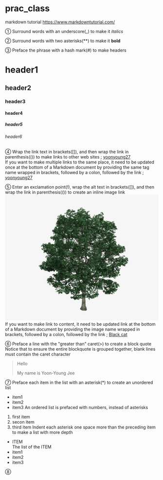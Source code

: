 # prac_class
markdown tutorial
https://www.markdowntutorial.com/

① Surround words with an underscore(_) to make it _italics_  

② Surround words with two asterisks(**) to make it __bold__

③ Preface the phrase with a hash mark(#) to make headers
# header1
## header2
### header3
#### header4
##### header5
###### header6

④ Wrap the link text in brackets([]), and then wrap the link in parenthesis(()) to make links to other web sites ; [yoonyoung27](https://github.com/yoonyoung27/prac_class.git)  
If you want to make multiple links to the same place, it need to be updated once at the bottom of a Markdown document by providing the same tag name wrapped in brackets, followed by a colon, followed by the link ; [yoonyoung27][my github code]  

[my github code]: https://github.com/yoonyoung27/prac_class.git

⑤ Enter an exclamation point(!), wrap the alt text in brackets([]), and then wrap the link in parenthesis(()) to create an inline image link
![tree](imgs/Tree.jpg)  
If you want to make link to content, it need to be updated link at the bottom of a Markdown document by providing the image name wrapped in brackets, followed by a colon, followed by the link ; [Black cat][Black]  

[Black]: https://upload.wikimedia.org/wikipedia/commons/a/a3/81_INF_DIV_SSI.jpg
⑥ Preface a line with the "greater than" caret(>) to create a block quote  
Notice that to ensure the entire blockquote is grouped together, blank lines must contain the caret character
> Hello
> 
> My name is Yoon-Young Jee

⑦ Preface each item in the list with an asterisk(*) to create an unordered list
* item1
* item2
* item3
An ordered list is prefaced with numbers, instead of asterisks
1. first item
2. secon item
3. third item
Indent each asterisk one space more than the preceding item to make a list with more depth
* ITEM  
 The list of the ITEM
 * item1
 * item2
 * item3

⑧ 
